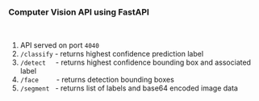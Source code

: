 ### **Computer Vision API using FastAPI**

<br>

1. API served on port `4040`
2. `/classify` - returns highest confidence prediction label
3. `/detect` &nbsp;&nbsp;&nbsp; - returns highest confidence bounding box and associated label
4. `/face` &nbsp;&nbsp;&nbsp;&nbsp;&nbsp;&nbsp;&nbsp; - returns detection bounding boxes
5. `/segment` &nbsp; - returns list of labels and base64 encoded image data

<br>
